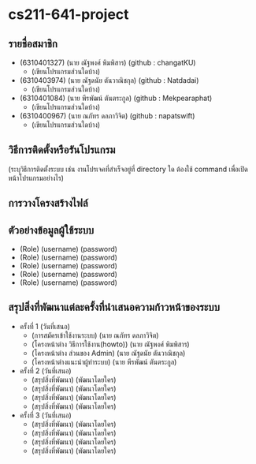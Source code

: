 # cs211-641-project

## รายชื่อสมาชิก
* (6310401327) (นาย ณัฐพงศ์ พิมพิสาร) (github : changatKU)
  * (เขียนโปรแกรมส่วนใดบ้าง)
* (6310403974) (นาย ณัฐดนัย ตันวาณิชกุล) (github : Natdadai)  
  * (เขียนโปรแกรมส่วนใดบ้าง)
* (6310401084) (นาย พีรพัฒน์ ตันตระกูล) (github : Mekpearaphat)
  * (เขียนโปรแกรมส่วนใดบ้าง)
* (6310400967) (นาย ณภัทร ดลภาวิจิต) (github : napatswift)
  * (เขียนโปรแกรมส่วนใดบ้าง)  


## วิธีการติดตั้งหรือรันโปรแกรม
(ระบุวิธีการติดตั้งระบบ เช่น งานโปรเจคที่สำเร็จอยู่ที่ directory ใด ต้องใช้ command เพื่อเปิดหน้าโปรแกรมอย่างไร)


## การวางโครงสร้างไฟล์

## ตัวอย่างข้อมูลผู้ใช้ระบบ
* (Role) (username) (password)
* (Role) (username) (password)
* (Role) (username) (password)
* (Role) (username) (password)
* (Role) (username) (password)

## สรุปสิ่งที่พัฒนาแต่ละครั้งที่นำเสนอความก้าวหน้าของระบบ
* ครั้งที่ 1 (วันที่เสนอ)
  * (การสมัครเข้าใช้งานระบบ) (นาย ณภัทร ดลภาวิจิต)
  * (โครงหน้าต่าง วิธีการใช้งาน(howto)) (นาย ณัฐพงศ์ พิมพิสาร)
  * (โครงหน้าต่าง ส่วนของ Admin) (นาย ณัฐดนัย ตันวาณิชกุล)
  * (โครงหน้าต่างแนะนำผู้ทำระบบ) (นาย พีรพัฒน์ ตันตระกูล)
* ครั้งที่ 2 (วันที่เสนอ)
  * (สรุปสิ่งที่พัฒนา) (พัฒนาโดยใคร)
  * (สรุปสิ่งที่พัฒนา) (พัฒนาโดยใคร)
  * (สรุปสิ่งที่พัฒนา) (พัฒนาโดยใคร)
  * (สรุปสิ่งที่พัฒนา) (พัฒนาโดยใคร)
* ครั้งที่ 3 (วันที่เสนอ)
  * (สรุปสิ่งที่พัฒนา) (พัฒนาโดยใคร)
  * (สรุปสิ่งที่พัฒนา) (พัฒนาโดยใคร)
  * (สรุปสิ่งที่พัฒนา) (พัฒนาโดยใคร)
  * (สรุปสิ่งที่พัฒนา) (พัฒนาโดยใคร)  